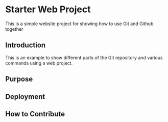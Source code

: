 # Starter Web Project

This is a simple website project for showing
how to use Git and Github together

## Introduction

This is an example to show different parts of
the Git repository and various commands using
a web project.

## Purpose

## Deployment

## How to Contribute